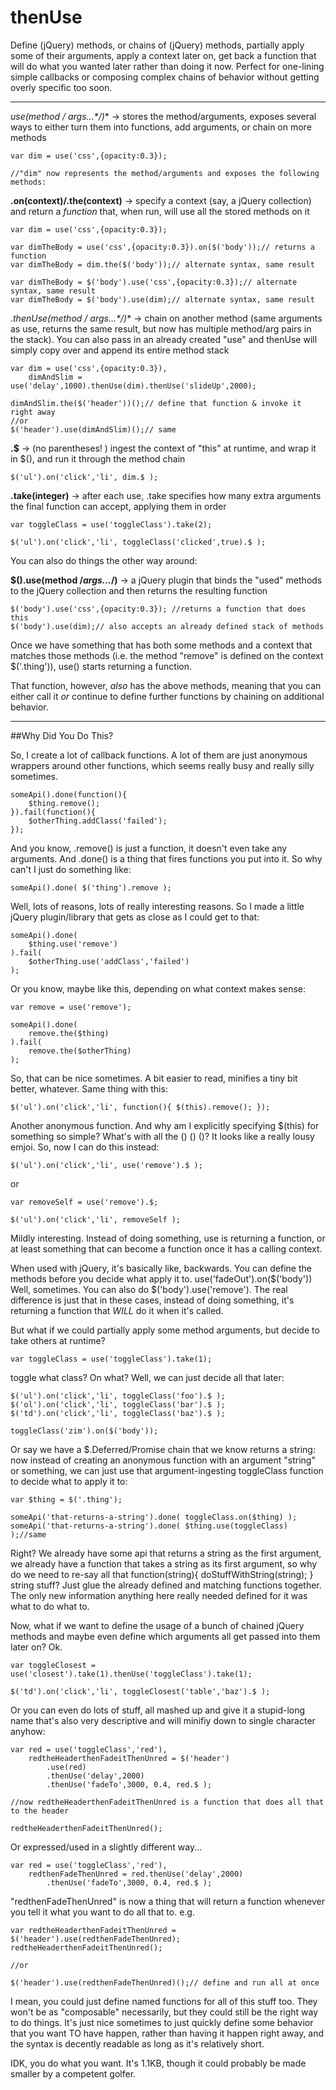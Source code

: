 # thenUse

Define (jQuery) methods, or chains of (jQuery) methods, partially apply some of their arguments, apply a context later on, get back a function that will do what you wanted later rather than doing it now.  Perfect for one-lining simple callbacks or composing complex chains of behavior without getting overly specific too soon.

---

**use(method /* args...*/)** -> stores the method/arguments, exposes several ways to either turn them into functions, add arguments, or chain on more methods

```
var dim = use('css',{opacity:0.3});

//"dim" now represents the method/arguments and exposes the following methods:
```


**.on(context)/.the(context)** -> specify a context (say, a jQuery collection) and return a _function_ that, when run, will use all the stored methods on it

```
var dim = use('css',{opacity:0.3});

var dimTheBody = use('css',{opacity:0.3}).on($('body'));// returns a function
var dimTheBody = dim.the($('body'));// alternate syntax, same result

var dimTheBody = $('body').use('css',{opacity:0.3});// alternate syntax, same result
var dimTheBody = $('body').use(dim);// alternate syntax, same result
```

**.thenUse(method /* args...*/)** -> chain on another method (same arguments as use, returns the same result, but now has multiple method/arg pairs in the stack). You can also pass in an already created "use" and thenUse will simply copy over and append its entire method stack

```
var dim = use('css',{opacity:0.3}),
    dimAndSlim = use('delay',1000).thenUse(dim).thenUse('slideUp',2000);

dimAndSlim.the($('header'))();// define that function & invoke it right away
//or
$('header').use(dimAndSlim)();// same

```

**.$** -> (no parentheses! ) ingest the context of "this" at runtime, and wrap it in $(), and run it through the method chain

```
$('ul').on('click','li', dim.$ );
```

**.take(integer)** -> after each use, .take specifies how many extra arguments the final function can accept, applying them in order

```
var toggleClass = use('toggleClass').take(2);

$('ul').on('click','li', toggleClass('clicked',true).$ );
```

You can also do things the other way around:

**$().use(method /*args...*/)** -> a jQuery plugin that binds the "used" methods to the jQuery collection and then returns the resulting function

```
$('body').use('css',{opacity:0.3}); //returns a function that does this
$('body').use(dim);// also accepts an already defined stack of methods
```


Once we have something that has both some methods and a context that matches those methods (i.e. the method "remove" is defined on the context $('.thing')), use() starts returning a function.

That function, however, _also_ has the above methods, meaning that you can either call it _or_ continue to define further functions by chaining on additional behavior.


-----

##Why Did You Do This?

So, I create a lot of callback functions. A lot of them are just anonymous wrappers around other functions, which seems really busy and really silly sometimes.

```
someApi().done(function(){
    $thing.remove();
}).fail(function(){
    $otherThing.addClass('failed');
});
```

And you know, .remove() is just a function, it doesn't even take any arguments.  And .done() is a thing that fires functions you put into it. So why can't I just do something like:

```
someApi().done( $('thing').remove );
```

Well, lots of reasons, lots of really interesting reasons. So I made a little jQuery plugin/library that gets as close as I could get to that:

```
someApi().done(
    $thing.use('remove')
).fail(
    $otherThing.use('addClass','failed')
);
```

Or you know, maybe like this, depending on what context makes sense:

```
var remove = use('remove');

someApi().done(
    remove.the($thing)
).fail(
    remove.the($otherThing)
);
```

So, that can be nice sometimes. A bit easier to read, minifies a tiny bit better, whatever.  Same thing with this:

```
$('ul').on('click','li', function(){ $(this).remove(); });
```

Another anonymous function. And why am I explicitly specifying $(this) for something so simple? What's with all the () () ()? It looks like a really lousy emjoi. So, now I can do this instead:

```
$('ul').on('click','li', use('remove').$ );
```

or

```
var removeSelf = use('remove').$;

$('ul').on('click','li', removeSelf );
```

Mildly interesting.  Instead of doing something, use is returning a function, or at least something that can become a function once it has a calling context.

When used with jQuery, it's basically like, backwards.  You can define the methods before you decide what apply it to. use('fadeOut').on($('body')) Well, sometimes. You can also do $('body').use('remove').  The real difference is just that in these cases, instead of doing something, it's returning a function that _WILL_ do it when it's called.

But what if we could partially apply some method arguments, but decide to take others at runtime?

```
var toggleClass = use('toggleClass').take(1);
```

toggle what class? On what? Well, we can just decide all that later:

```
$('ul').on('click','li', toggleClass('foo').$ );
$('ol').on('click','li', toggleClass('bar').$ );
$('td').on('click','li', toggleClass('baz').$ );

toggleClass('zim').on($('body'));
```

Or say we have a $.Deferred/Promise chain that we know returns a string: now instead of creating an anonymous function with an argument "string" or something, we can just use that argument-ingesting toggleClass function to decide what to apply it to:

```
var $thing = $('.thing');

someApi('that-returns-a-string').done( toggleClass.on($thing) );
someApi('that-returns-a-string').done( $thing.use(toggleClass) );//same
```

Right?  We already have some api that returns a string as the first argument, we already have a function that takes a string as its first argument, so why do we need to re-say all that function(string){ doStuffWithString(string); } string stuff?  Just glue the already defined and matching functions together.  The only new information anything here really needed defined for it was what to do what to.

Now, what if we want to define the usage of a bunch of chained jQuery methods and maybe even define which arguments all get passed into them later on? Ok.

```
var toggleClosest = use('closest').take(1).thenUse('toggleClass').take(1);

$('td').on('click','li', toggleClosest('table','baz').$ );
```

Or you can even do lots of stuff, all mashed up and give it a stupid-long name that's also very descriptive and will minifiy down to single character anyhow:

```
var red = use('toggleClass','red'),
    redtheHeaderthenFadeitThenUnred = $('header')
        .use(red)
        .thenUse('delay',2000)
        .thenUse('fadeTo',3000, 0.4, red.$ );

//now redtheHeaderthenFadeitThenUnred is a function that does all that to the header

redtheHeaderthenFadeitThenUnred();
```

Or expressed/used in a slightly different way...

```
var red = use('toggleClass','red'),
    redthenFadeThenUnred = red.thenUse('delay',2000)
        .thenUse('fadeTo',3000, 0.4, red.$ );
```

"redthenFadeThenUnred" is now a thing that will return a function whenever you tell it what you want to do all that to. e.g.

```
var redtheHeaderthenFadeitThenUnred = $('header').use(redthenFadeThenUnred);
redtheHeaderthenFadeitThenUnred();

//or

$('header').use(redthenFadeThenUnred)();// define and run all at once
```

I mean, you could just define named functions for all of this stuff too. They won't be as "composable" necessarily, but they could still be the right way to do things.  It's just nice sometimes to just quickly define some behavior that you want TO have happen, rather than having it happen right away, and the syntax is decently readable as long as it's relatively short.

IDK, you do what you want.  It's 1.1KB, though it could probably be made smaller by a competent golfer.

